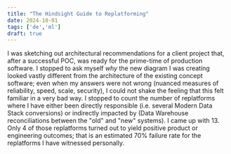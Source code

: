```yaml
---
title: "The Hindsight Guide to Replatforming"
date: 2024-10-01
tags: ['de','ml']
draft: true
---
```

I was sketching out architectural recommendations for a client project that, after a successful POC, was ready for the prime-time of production software. I stopped to ask myself _why_ the new diagram I was creating looked vastly different from the architecture of the existing concept software; even when my answers were not wrong (nuanced measures of reliability, speed, scale, security), I could not shake the feeling that this felt familiar in a very bad way. 
I stopped to count the number of replatforms where I have either been directly responsible (i.e. several Modern Data Stack conversions) or indirectly impacted by (Data Warehouse reconciliations between the "old" and "new" systems). I came up with 13. Only 4 of those replatforms turned out to yield positive product or engineering outcomes; that is an estimated 70% failure rate for the replatforms I have witnessed personally. 
<!--stackedit_data:
eyJoaXN0b3J5IjpbMTYwODg0Mzk0M119
-->